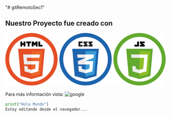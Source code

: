 "# gitRemotoSec1" 

## Nuestro Proyecto fue creado con
![Logos de lenguajes](/logos.png)

Para más información vista: ![google](https://google.cl)

```python
print("Hola Mundo")
Estoy editando desde el navegador...
